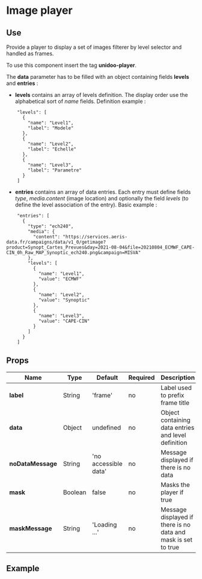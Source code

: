 # Image player

## Use 

Provide a player to display a set of images filterer by level selector and handled as frames.

To use this component insert the tag **unidoo-player**.

The **data** parameter has to be filled with an object containing fields **levels** and **entries** :

- **levels** contains an array of levels definition. The display order use the alphabetical sort of *name* fields. Definition example :

```
    "levels": [
      {
        "name": "Level1",
        "label": "Modele"
      },
      {
        "name": "Level2",
        "label": "Echelle"
      },
      {
        "name": "Level3",
        "label": "Parametre"
      }
    ]
```

- **entries** contains an array of data entries. Each entry must define fields *type*, *media.content* (image location) and optionally the field *levels* (to define the level association of the entry). Basic example :

```
    "entries": [
      {
        "type": "ech240",
        "media": {
          "content": "https://services.aeris-data.fr/campaigns/data/v1_0/getimage?product=Synopt_Cartes_Prevues&day=2021-08-04&file=20210804_ECMWF_CAPE-CIN_0h_Raw_MAP_Synoptic_ech240.png&campaign=MISVA"
        },
        "levels": [
          {
            "name": "Level1",
            "value": "ECMWF"
          },
          {
            "name": "Level2",
            "value": "Synoptic"
          },
          {
            "name": "Level3",
            "value": "CAPE-CIN"
          }
        ]
      }
    ]
```


## Props

| Name          | Type           | Default  | Required   | Description  |
| ------------- |----------------| --------- | ---------|--------------|
| **label**          | String | 'frame' | no | Label used to prefix frame title |
| **data**          | Object | undefined | no | Object containing data entries and level definition |
| **noDataMessage**          | String | 'no accessible data' | no | Message displayed if there is no data |
| **mask**          | Boolean | false | no | Masks the player if true |
| **maskMessage**          | String | 'Loading ...' | no | Message displayed if there is no data and mask is set to true |

## Example

<demo-unidoo-player/>

